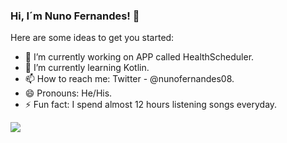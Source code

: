 ### Hi, I´m Nuno Fernandes! 👋

Here are some ideas to get you started:

- 🔭 I’m currently working on APP called HealthScheduler.
- 🌱 I’m currently learning Kotlin.
- 📫 How to reach me: Twitter - @nunofernandes08.
- 😄 Pronouns: He/His.
- ⚡ Fun fact: I spend almost 12 hours listening songs everyday.

<img src="https://github-readme-stats.vercel.app/api?username=nunofight8&&show_icons=true&title_color=ffffff&icon_color=bb2acf&text_color=daf7dc&bg_color=005dce">
